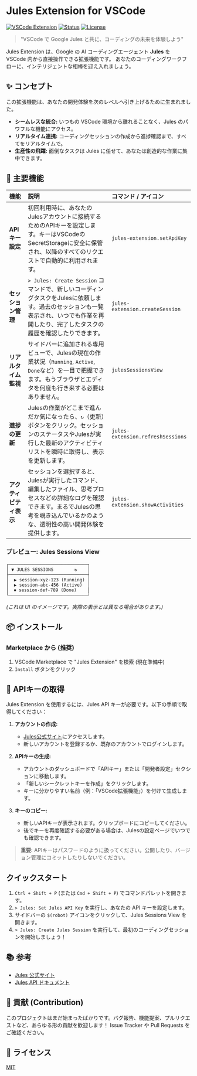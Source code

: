 # Jules Extension for VSCode

[![VSCode Extension](https://img.shields.io/badge/VSCode-Extension-blue.svg)](https://marketplace.visualstudio.com/items?itemName=YOUR_PUBLISHER.jules-extension)
[![Status](https://img.shields.io/badge/status-development-yellow.svg)](#)
[![License](https://img.shields.io/badge/license-MIT-green.svg)](LICENSE)

> "VSCode で Google Jules と共に、コーディングの未来を体験しよう"

Jules Extension は、Google の AI コーディングエージェント **Jules** を VSCode 内から直接操作できる拡張機能です。
あなたのコーディングワークフローに、インテリジェントな相棒を迎え入れましょう。

## ✨ コンセプト

この拡張機能は、あなたの開発体験を次のレベルへ引き上げるために生まれました。

- **シームレスな統合:** いつもの VSCode 環境から離れることなく、Jules のパワフルな機能にアクセス。
- **リアルタイム連携:** コーディングセッションの作成から進捗確認まで、すべてをリアルタイムで。
- **生産性の飛躍:** 面倒なタスクは Jules に任せて、あなたは創造的な作業に集中できます。

## 🚀 主要機能

| 機能                   | 説明                                                                                                                                                             | コマンド / アイコン               |
| :--------------------- | :--------------------------------------------------------------------------------------------------------------------------------------------------------------- | :-------------------------------- |
| **API キー設定**       | 初回利用時に、あなたのJulesアカウントに接続するためのAPIキーを設定します。キーはVSCodeのSecretStorageに安全に保管され、以降のすべてのリクエストで自動的に利用されます。  | `jules-extension.setApiKey`       |
| **セッション管理**     | `> Jules: Create Session` コマンドで、新しいコーディングタスクをJulesに依頼します。過去のセッションも一覧表示され、いつでも作業を再開したり、完了したタスクの履歴を確認したりできます。 | `jules-extension.createSession`   |
| **リアルタイム監視**   | サイドバーに追加される専用ビューで、Julesの現在の作業状況（`Running`, `Active`, `Done`など）を一目で把握できます。もうブラウザとエディタを何度も行き来する必要はありません。  | `julesSessionsView`               |
| **進捗の更新**         | Julesの作業がどこまで進んだか気になったら、`↻`（更新）ボタンをクリック。セッションのステータスやJulesが実行した最新のアクティビティリストを瞬時に取得し、表示を更新します。 | `jules-extension.refreshSessions` |
| **アクティビティ表示** | セッションを選択すると、Julesが実行したコマンド、編集したファイル、思考プロセスなどの詳細なログを確認できます。まるでJulesの思考を覗き込んでいるかのような、透明性の高い開発体験を提供します。 | `jules-extension.showActivities`  |

### プレビュー: Jules Sessions View

```
┌──────────────────────────────┐
│ ▼ JULES SESSIONS        ↻    │
├──────────────────────────────┤
│  ▶ session-xyz-123 (Running) │
│  ▶ session-abc-456 (Active)  │
│  ⏹ session-def-789 (Done)    │
└──────────────────────────────┘
```

_(これは UI のイメージです。実際の表示とは異なる場合があります。)_

## 📦 インストール

### Marketplace から (推奨)

1.  VSCode Marketplace で "Jules Extension" を検索 (現在準備中)
2.  `Install` ボタンをクリック

## 🔑 APIキーの取得

Jules Extension を使用するには、Jules API キーが必要です。以下の手順で取得してください：

1.  **アカウントの作成:**
    - [Jules公式サイト](https://jules.google/docs)にアクセスします。
    - 新しいアカウントを登録するか、既存のアカウントでログインします。

2.  **APIキーの生成:**
    - アカウントのダッシュボードで「APIキー」または「開発者設定」セクションに移動します。
    - 「新しいシークレットキーを作成」をクリックします。
    - キーに分かりやすい名前（例：「VSCode拡張機能」）を付けて生成します。

3.  **キーのコピー:**
    - 新しいAPIキーが表示されます。クリップボードにコピーしてください。
    - 後でキーを再度確認する必要がある場合は、Julesの設定ページでいつでも確認できます。

> **重要:** APIキーはパスワードのように扱ってください。公開したり、バージョン管理にコミットしたりしないでください。

## クイックスタート

1.  `Ctrl + Shift + P` (または `Cmd + Shift + P`) でコマンドパレットを開きます。
2.  `> Jules: Set Jules API Key` を実行し、あなたの API キーを設定します。
3.  サイドバーの `$(robot)` アイコンをクリックして、Jules Sessions View を開きます。
4.  `> Jules: Create Jules Session` を実行して、最初のコーディングセッションを開始しましょう！

## 📚 参考

- [Jules 公式サイト](https://jules.google/docs)
- [Jules API ドキュメント](https://developers.google.com/jules/api)

## 🤝 貢献 (Contribution)

このプロジェクトはまだ始まったばかりです。バグ報告、機能提案、プルリクエストなど、あらゆる形の貢献を歓迎します！
Issue Tracker や Pull Requests をご確認ください。

## 📝 ライセンス

[MIT](../../LICENSE)